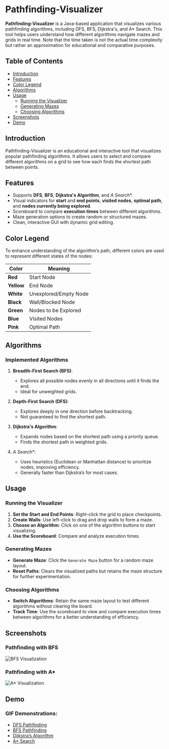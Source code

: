# Pathfinding-Visualizer

**Pathfinding-Visualizer** is a Java-based application that visualizes various pathfinding algorithms, including DFS, BFS, Dijkstra's, and A* Search. This tool helps users understand how different algorithms navigate mazes and grids in real time. Note that the time taken is not the actual time complexity but rather an approximation for educational and comparative purposes.

## Table of Contents

- [Introduction](#introduction)
- [Features](#features)
- [Color Legend](#color-legend)
- [Algorithms](#algorithms)
- [Usage](#usage)
    - [Running the Visualizer](#running-the-visualizer)
    - [Generating Mazes](#generating-mazes)
    - [Choosing Algorithms](#choosing-algorithms)
- [Screenshots](#screenshots)
- [Demo](#demo)

## Introduction

Pathfinding-Visualizer is an educational and interactive tool that visualizes popular pathfinding algorithms. It allows users to select and compare different algorithms on a grid to see how each finds the shortest path between points.

## Features

- Supports **DFS**, **BFS**, **Dijkstra's Algorithm**, and **A* Search**.
- Visual indicators for **start** and **end points**, **visited nodes**, **optimal path**, and **nodes currently being explored**.
- Scoreboard to compare **execution times** between different algorithms.
- Maze generation options to create random or structured mazes.
- Clean, interactive GUI with dynamic grid editing.

## Color Legend

To enhance understanding of the algorithm’s path, different colors are used to represent different states of the nodes:

| **Color** | **Meaning**               |
|-----------|---------------------------|
| **Red**   | Start Node                |
| **Yellow**| End Node                  |
| **White** | Unexplored/Empty Node     |
| **Black** | Wall/Blocked Node         |
| **Green** | Nodes to be Explored      |
| **Blue**  | Visited Nodes             |
| **Pink**  | Optimal Path              |

## Algorithms

### Implemented Algorithms
1. **Breadth-First Search (BFS)**:
    - Explores all possible nodes evenly in all directions until it finds the end.
    - Ideal for unweighted grids.

2. **Depth-First Search (DFS)**:
    - Explores deeply in one direction before backtracking.
    - Not guaranteed to find the shortest path.

3. **Dijkstra's Algorithm**:
    - Expands nodes based on the shortest path using a priority queue.
    - Finds the shortest path in weighted grids.

4. **A* Search**:
    - Uses heuristics (Euclidean or Manhattan distance) to prioritize nodes, improving efficiency.
    - Generally faster than Dijkstra’s for most cases.

## Usage

### Running the Visualizer

1. **Set the Start and End Points**: Right-click the grid to place checkpoints.
2. **Create Walls**: Use left-click to drag and drop walls to form a maze.
3. **Choose an Algorithm**: Click on one of the algorithm buttons to start visualizing.
4. **Use the Scoreboard**: Compare and analyze execution times.

### Generating Mazes
- **Generate Maze**: Click the `Generate Maze` button for a random maze layout.
- **Reset Paths**: Clears the visualized paths but retains the maze structure for further experimentation.

### Choosing Algorithms
- **Switch Algorithms**: Retain the same maze layout to test different algorithms without clearing the board.
- **Track Time**: Use the scoreboard to view and compare execution times between algorithms for a better understanding of efficiency.

## Screenshots

### Pathfinding with BFS
![BFS Visualization](docs/bfs_demo.gif)

### Pathfinding with A*
![A* Visualization](docs/astar_demo.gif)

## Demo

### GIF Demonstrations:
- [DFS Pathfinding](docs/dfs_demo.gif)
- [BFS Pathfinding](docs/bfs_demo.gif)
- [Dijkstra’s Algorithm](docs/dijkstra_demo.gif)
- [A* Search](docs/astar_demo.gif)
